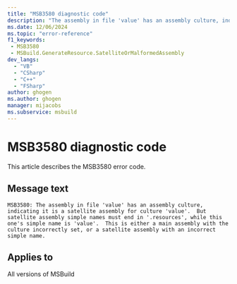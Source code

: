 ```yaml
---
title: "MSB3580 diagnostic code"
description: "The assembly in file 'value' has an assembly culture, indicating it is a satellite assembly for culture 'value'.  But satellite assembly simple names must end in '.resources', while this one's simple name is 'value'.  This is either a main assembly with the culture incorrectly set, or a satellite assembly with an incorrect simple name."
ms.date: 12/06/2024
ms.topic: "error-reference"
f1_keywords:
 - MSB3580
 - MSBuild.GenerateResource.SatelliteOrMalformedAssembly
dev_langs:
  - "VB"
  - "CSharp"
  - "C++"
  - "FSharp"
author: ghogen
ms.author: ghogen
manager: mijacobs
ms.subservice: msbuild
---
```


# MSB3580 diagnostic code

<!-- :::ErrorDefinitionDescription::: -->
<!-- :::editable-content name="introDescription"::: -->
This article describes the MSB3580 error code.
<!-- :::editable-content-end::: -->

## Message text

`MSB3580: The assembly in file 'value' has an assembly culture, indicating it is a satellite assembly for culture 'value'.  But satellite assembly simple names must end in '.resources', while this one's simple name is 'value'.  This is either a main assembly with the culture incorrectly set, or a satellite assembly with an incorrect simple name.`

<!-- :::editable-content name="postOutputDescription"::: -->
<!--
{StrBegin="MSB3580: "}
-->
<!-- :::editable-content-end::: -->
<!-- :::ErrorDefinitionDescription-end::: -->

## Applies to

All versions of MSBuild
